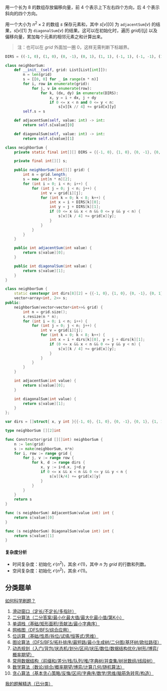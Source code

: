 用一个长为 $8$ 的数组存放偏移向量，前 $4$ 个表示上下左右四个方向，后 $4$ 个表示斜向的四个方向。

用一个大小为 $n^2\times 2$ 的数组 $s$ 保存元素和，其中 $s[v][0]$ 为 $\texttt{adjacentSum}(v)$ 的结果，$s[v][1]$ 为 $\texttt{diagonalSum}(v)$ 的结果。这可以在初始化时，遍历 $\textit{grid}[i][j]$ 以及偏移向量，累加每个元素的相邻元素之和计算出来。

> 注：也可以在 $\textit{grid}$ 外面加一圈 $0$，这样无需判断下标越界。

```py [sol-Python3]
DIRS = ((-1, 0), (1, 0), (0, -1), (0, 1), (1, 1), (-1, 1), (-1, -1), (1, -1))

class neighborSum:
    def __init__(self, grid: List[List[int]]):
        n = len(grid)
        s = [[0, 0] for _ in range(n * n)]
        for i, row in enumerate(grid):
            for j, v in enumerate(row):
                for k, (dx, dy) in enumerate(DIRS):
                    x, y = i + dx, j + dy
                    if 0 <= x < n and 0 <= y < n:
                        s[v][k // 4] += grid[x][y]
        self.s = s

    def adjacentSum(self, value: int) -> int:
        return self.s[value][0]

    def diagonalSum(self, value: int) -> int:
        return self.s[value][1]
```

```java [sol-Java]
class neighborSum {
    private static final int[][] DIRS = {{-1, 0}, {1, 0}, {0, -1}, {0, 1}, {1, 1}, {-1, 1}, {-1, -1}, {1, -1}};

    private final int[][] s;

    public neighborSum(int[][] grid) {
        int n = grid.length;
        s = new int[n * n][2];
        for (int i = 0; i < n; i++) {
            for (int j = 0; j < n; j++) {
                int v = grid[i][j];
                for (int k = 0; k < 8; k++) {
                    int x = i + DIRS[k][0];
                    int y = j + DIRS[k][1];
                    if (0 <= x && x < n && 0 <= y && y < n) {
                        s[v][k / 4] += grid[x][y];
                    }
                }
            }
        }
    }

    public int adjacentSum(int value) {
        return s[value][0];
    }

    public int diagonalSum(int value) {
        return s[value][1];
    }
}
```

```cpp [sol-C++]
class neighborSum {
    static constexpr int dirs[8][2] = {{-1, 0}, {1, 0}, {0, -1}, {0, 1}, {1, 1}, {-1, 1}, {-1, -1}, {1, -1}};
    vector<array<int, 2>> s;
public:
    neighborSum(vector<vector<int>>& grid) {
        int n = grid.size();
        s.resize(n * n);
        for (int i = 0; i < n; i++) {
            for (int j = 0; j < n; j++) {
                int v = grid[i][j];
                for (int k = 0; k < 8; k++) {
                    int x = i + dirs[k][0], y = j + dirs[k][1];
                    if (0 <= x && x < n && 0 <= y && y < n) {
                        s[v][k / 4] += grid[x][y];
                    }
                }
            }
        }
    }

    int adjacentSum(int value) {
        return s[value][0];
    }

    int diagonalSum(int value) {
        return s[value][1];
    }
};
```

```go [sol-Go]
var dirs = []struct{ x, y int }{{-1, 0}, {1, 0}, {0, -1}, {0, 1}, {1, 1}, {-1, 1}, {-1, -1}, {1, -1}}

type neighborSum [][2]int

func Constructor(grid [][]int) neighborSum {
	n := len(grid)
	s := make(neighborSum, n*n)
	for i, row := range grid {
		for j, v := range row {
			for k, d := range dirs {
				x, y := i+d.x, j+d.y
				if 0 <= x && x < n && 0 <= y && y < n {
					s[v][k/4] += grid[x][y]
				}
			}
		}
	}
	return s
}

func (s neighborSum) AdjacentSum(value int) int {
	return s[value][0]
}

func (s neighborSum) DiagonalSum(value int) int {
	return s[value][1]
}
```

#### 复杂度分析

- 时间复杂度：初始化 $\mathcal{O}(n^2)$，其余 $\mathcal{O}(1)$，其中 $n$ 为 $\textit{grid}$ 的行数和列数。
- 空间复杂度：初始化 $\mathcal{O}(n^2)$，其余 $\mathcal{O}(1)$。

## 分类题单

[如何科学刷题？](https://leetcode.cn/circle/discuss/RvFUtj/)

1. [滑动窗口（定长/不定长/多指针）](https://leetcode.cn/circle/discuss/0viNMK/)
2. [二分算法（二分答案/最小化最大值/最大化最小值/第K小）](https://leetcode.cn/circle/discuss/SqopEo/)
3. [单调栈（基础/矩形面积/贡献法/最小字典序）](https://leetcode.cn/circle/discuss/9oZFK9/)
4. [网格图（DFS/BFS/综合应用）](https://leetcode.cn/circle/discuss/YiXPXW/)
5. [位运算（基础/性质/拆位/试填/恒等式/思维）](https://leetcode.cn/circle/discuss/dHn9Vk/)
6. [图论算法（DFS/BFS/拓扑排序/最短路/最小生成树/二分图/基环树/欧拉路径）](https://leetcode.cn/circle/discuss/01LUak/)
7. [动态规划（入门/背包/状态机/划分/区间/状压/数位/数据结构优化/树形/博弈/概率期望）](https://leetcode.cn/circle/discuss/tXLS3i/)
8. [常用数据结构（前缀和/差分/栈/队列/堆/字典树/并查集/树状数组/线段树）](https://leetcode.cn/circle/discuss/mOr1u6/)
9. [数学算法（数论/组合/概率期望/博弈/计算几何/随机算法）](https://leetcode.cn/circle/discuss/IYT3ss/)
10. [贪心算法（基本贪心策略/反悔/区间/字典序/数学/思维/脑筋急转弯/构造）](https://leetcode.cn/circle/discuss/g6KTKL/)

[我的题解精选（已分类）](https://github.com/EndlessCheng/codeforces-go/blob/master/leetcode/SOLUTIONS.md)
